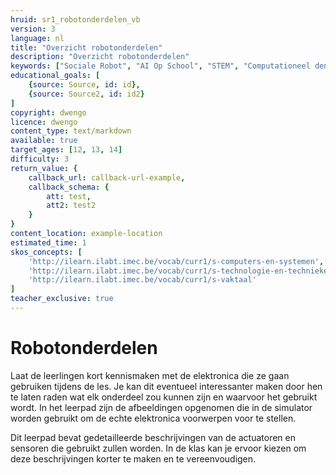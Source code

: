 ```yaml
---
hruid: sr1_robotonderdelen_vb
version: 3
language: nl
title: "Overzicht robotonderdelen"
description: "Overzicht robotonderdelen"
keywords: ["Sociale Robot", "AI Op School", "STEM", "Computationeel denken", "Grafisch programmeren"]
educational_goals: [
    {source: Source, id: id}, 
    {source: Source2, id: id2}
]
copyright: dwengo
licence: dwengo
content_type: text/markdown
available: true
target_ages: [12, 13, 14]
difficulty: 3
return_value: {
    callback_url: callback-url-example,
    callback_schema: {
        att: test,
        att2: test2
    }
}
content_location: example-location
estimated_time: 1
skos_concepts: [
    'http://ilearn.ilabt.imec.be/vocab/curr1/s-computers-en-systemen', 
    'http://ilearn.ilabt.imec.be/vocab/curr1/s-technologie-en-technieken', 
    'http://ilearn.ilabt.imec.be/vocab/curr1/s-vaktaal'
]
teacher_exclusive: true
---
```

# Robotonderdelen
Laat de leerlingen kort kennismaken met de elektronica die ze gaan gebruiken tijdens de les. Je kan dit eventueel interessanter maken door hen te laten raden wat elk onderdeel zou kunnen zijn en waarvoor het gebruikt wordt. In het leerpad zijn de afbeeldingen opgenomen die in de simulator worden gebruikt om de echte elektronica voorwerpen voor te stellen.

Dit leerpad bevat gedetailleerde beschrijvingen van de actuatoren en sensoren die gebruikt zullen worden. In de klas kan je ervoor kiezen om deze beschrijvingen korter te maken en te vereenvoudigen.